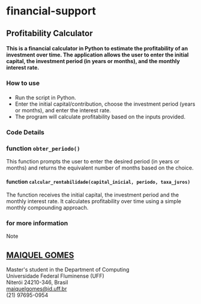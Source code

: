 # financial-support
## Profitability Calculator
#### This is a financial calculator in Python to estimate the profitability of an investment over time. The application allows the user to enter the initial capital, the investment period (in years or months), and the monthly interest rate.
### How to use
#### 
- Run the script in Python.
- Enter the initial capital/contribution, choose the investment period (years or months), and enter the interest rate.
- The program will calculate profitability based on the inputs provided.

### Code Details
### function `obter_periodo()`
This function prompts the user to enter the desired period (in years or months) and returns the equivalent number of months based on the choice.

#### function `calcular_rentabilidade(capital_inicial, periodo, taxa_juros)`
The function receives the initial capital, the investment period and the monthly interest rate. It calculates profitability over time using a simple monthly compounding approach.

### for more information
> [!NOTE]
> ## **[MAIQUEL GOMES](https://github.com/maiquelfx)**</br>
> Master's student in the Department of Computing </br>
> Universidade Federal Fluminense (UFF) </br>
> Niterói 24210-346, Brasil </br>
> maiquelgomes@id.uff.br </br>
> (21) 97695-0954
